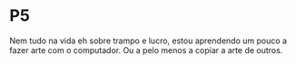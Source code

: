 # P5

Nem tudo na vida eh sobre trampo e lucro, estou aprendendo um pouco a fazer arte com o computador.
Ou a pelo menos a copiar a arte de outros.